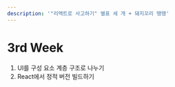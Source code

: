 ```yaml
---
description: '"리액트로 사고하기" 별표 세 개 + 돼지꼬리 땡땡'
---
```


# 3rd Week

1. UI를 구성 요소 계층 구조로 나누기
2. React에서 정적 버전 빌드하기



